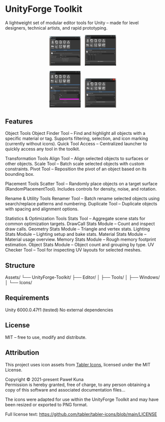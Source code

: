 # UnityForge Toolkit

A lightweight set of modular editor tools for Unity – made for level designers, technical artists, and rapid prototyping.
<p align="center">
  <img src="Assets/UnityForge-Toolkit/Editor/Docs/Images/Overview1.jpg" width="20%" style="margin-right:10px;">
  <img src="Assets/UnityForge-Toolkit/Editor/Docs/Images/Overview2.jpg" width="20%">
</p>
<p align="center">
  <img src="Assets/UnityForge-Toolkit/Editor/Docs/Images/Overview3.jpg" width="20%" style="margin-right:10px;">
  <img src="Assets/UnityForge-Toolkit/Editor/Docs/Images/Overview4.jpg" width="20%">
</p>


##  Features
Object Tools
Object Finder Tool – Find and highlight all objects with a specific material or tag. Supports filtering, selection, and icon marking (currently without icons).
Quick Tool Access – Centralized launcher to quickly access any tool in the toolkit.

Transformation Tools
Align Tool – Align selected objects to surfaces or other objects.
Scale Tool – Batch scale selected objects with custom constraints.
Pivot Tool – Reposition the pivot of an object based on its bounding box.

Placement Tools
Scatter Tool – Randomly place objects on a target surface (RandomPlacementTool). Includes controls for density, noise, and rotation.

Rename & Utility Tools
Renamer Tool – Batch rename selected objects using search/replace patterns and numbering.
Duplicate Tool – Duplicate objects with spacing and alignment options.

Statistics & Optimization Tools
Stats Tool – Aggregate scene stats for common optimization targets.
DrawCall Stats Module – Count and inspect draw calls.
Geometry Stats Module – Triangle and vertex stats.
Lighting Stats Module – Lighting setup and bake stats.
Material Stats Module – Material usage overview.
Memory Stats Module – Rough memory footprint estimation.
Object Stats Module – Object count and grouping by type.
UV Checker Tool – Tool for inspecting UV layouts for selected meshes.

##  Structure
Assets/
└── UnityForge-Toolkit/
├── Editor/
│ ├── Tools/
│ ├── Windows/
│ └── Icons/

##  Requirements
Unity 6000.0.47f1 (tested)
No external dependencies

##  License
MIT – free to use, modify and distribute.

## Attribution

This project uses icon assets from [Tabler Icons](https://tabler.io/icons), licensed under the MIT License.

Copyright © 2021-present Paweł Kuna  
Permission is hereby granted, free of charge, to any person obtaining a copy of this software and associated documentation files...

The icons were adapted for use within the UnityForge Toolkit and may have been resized or exported to PNG format.

Full license text: https://github.com/tabler/tabler-icons/blob/main/LICENSE

